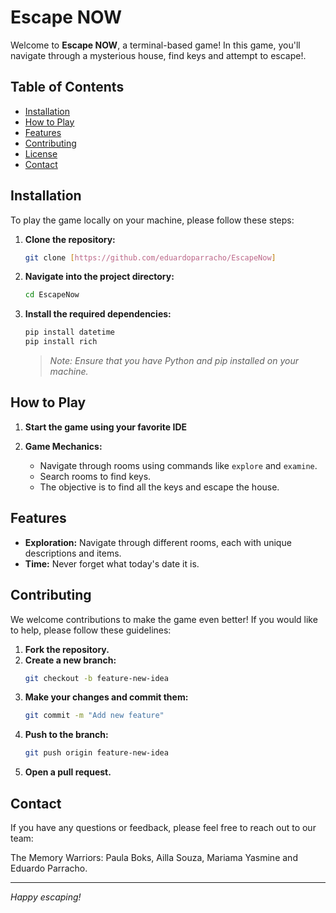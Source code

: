# Escape NOW

Welcome to **Escape NOW**, a terminal-based game! In this game, you'll navigate through a mysterious house, find keys and attempt to escape!. 

## Table of Contents

- [Installation](#installation)
- [How to Play](#how-to-play)
- [Features](#features)
- [Contributing](#contributing)
- [License](#license)
- [Contact](#contact)

## Installation

To play the game locally on your machine, please follow these steps:

1. **Clone the repository:**
    ```bash
    git clone [https://github.com/eduardoparracho/EscapeNow]
    ```
2. **Navigate into the project directory:**
    ```bash
    cd EscapeNow
    ```
3. **Install the required dependencies:**
    ```bash
    pip install datetime
    pip install rich
    ```
    > *Note: Ensure that you have Python and pip installed on your machine.*

## How to Play

1. **Start the game using your favorite IDE**

2. **Game Mechanics:**
    - Navigate through rooms using commands like `explore` and `examine`.
    - Search rooms to find keys.
    - The objective is to find all the keys and escape the house.

## Features

- **Exploration:** Navigate through different rooms, each with unique descriptions and items.
- **Time:** Never forget what today's date it is.

## Contributing

We welcome contributions to make the game even better! If you would like to help, please follow these guidelines:

1. **Fork the repository.**
2. **Create a new branch:**
    ```bash
    git checkout -b feature-new-idea
    ```
3. **Make your changes and commit them:**
    ```bash
    git commit -m "Add new feature"
    ```
4. **Push to the branch:**
    ```bash
    git push origin feature-new-idea
    ```
5. **Open a pull request.**

## Contact

If you have any questions or feedback, please feel free to reach out to our team:

The Memory Warriors:
Paula Boks, Ailla Souza, Mariama Yasmine and Eduardo Parracho.

---

*Happy escaping!*
